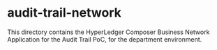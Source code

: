 # audit-trail-network

This directory contains the HyperLedger Composer Business Network Application for the Audit Trail PoC, for the department environment.

